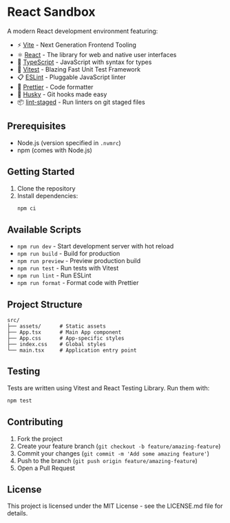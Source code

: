# React Sandbox

A modern React development environment featuring:

- ⚡️ [Vite](https://vite.dev/) - Next Generation Frontend Tooling
- ⚛️ [React](https://react.dev/) - The library for web and native user interfaces
- 📝 [TypeScript](https://www.typescriptlang.org/) - JavaScript with syntax for types
- 🧪 [Vitest](https://vitest.dev/) - Blazing Fast Unit Test Framework
- 📋 [ESLint](https://eslint.org/) - Pluggable JavaScript linter
- 💅 [Prettier](https://prettier.io/) - Code formatter
- 🐶 [Husky](https://typicode.github.io/husky/) - Git hooks made easy
- 📦 [lint-staged](https://github.com/lint-staged/lint-staged) - Run linters on git staged files

## Prerequisites

- Node.js (version specified in `.nvmrc`)
- npm (comes with Node.js)

## Getting Started

1. Clone the repository
2. Install dependencies:
   ```sh
   npm ci
   ```

## Available Scripts

- `npm run dev` - Start development server with hot reload
- `npm run build` - Build for production
- `npm run preview` - Preview production build
- `npm run test` - Run tests with Vitest
- `npm run lint` - Run ESLint
- `npm run format` - Format code with Prettier

## Project Structure

```
src/
├── assets/      # Static assets
├── App.tsx      # Main App component
├── App.css      # App-specific styles
├── index.css    # Global styles
└── main.tsx     # Application entry point
```

## Testing

Tests are written using Vitest and React Testing Library. Run them with:

```sh
npm test
```

## Contributing

1. Fork the project
2. Create your feature branch (`git checkout -b feature/amazing-feature`)
3. Commit your changes (`git commit -m 'Add some amazing feature'`)
4. Push to the branch (`git push origin feature/amazing-feature`)
5. Open a Pull Request

## License

This project is licensed under the MIT License - see the LICENSE.md file for details.
